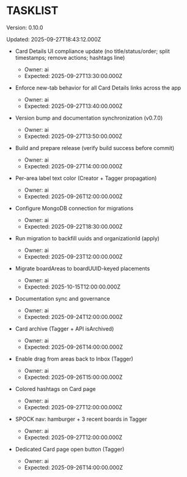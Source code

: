 # TASKLIST

Version: 0.10.0

Updated: 2025-09-27T18:43:12.000Z

- Card Details UI compliance update (no title/status/order; split timestamps; remove actions; hashtags line)
  - Owner: ai
  - Expected: 2025-09-27T13:30:00.000Z

- Enforce new-tab behavior for all Card Details links across the app
  - Owner: ai
  - Expected: 2025-09-27T13:40:00.000Z

- Version bump and documentation synchronization (v0.7.0)
  - Owner: ai
  - Expected: 2025-09-27T13:50:00.000Z

- Build and prepare release (verify build success before commit)
  - Owner: ai
  - Expected: 2025-09-27T14:00:00.000Z


- Per-area label text color (Creator + Tagger propagation)
  - Owner: ai
  - Expected: 2025-09-26T12:00:00.000Z

- Configure MongoDB connection for migrations
  - Owner: ai
  - Expected: 2025-09-22T18:30:00.000Z

- Run migration to backfill uuids and organizationId (apply)
  - Owner: ai
  - Expected: 2025-09-23T12:00:00.000Z


- Migrate boardAreas to boardUUID-keyed placements
  - Owner: ai
  - Expected: 2025-10-15T12:00:00.000Z

- Documentation sync and governance
  - Owner: ai
  - Expected: 2025-09-24T12:00:00.000Z

- Card archive (Tagger + API isArchived)
  - Owner: ai
  - Expected: 2025-09-26T14:00:00.000Z

- Enable drag from areas back to Inbox (Tagger)
  - Owner: ai
  - Expected: 2025-09-26T15:00:00.000Z

- Colored hashtags on Card page
  - Owner: ai
  - Expected: 2025-09-27T12:00:00.000Z

- SPOCK nav: hamburger + 3 recent boards in Tagger
  - Owner: ai
  - Expected: 2025-09-27T12:00:00.000Z

- Dedicated Card page open button (Tagger)
  - Owner: ai
  - Expected: 2025-09-26T14:00:00.000Z

